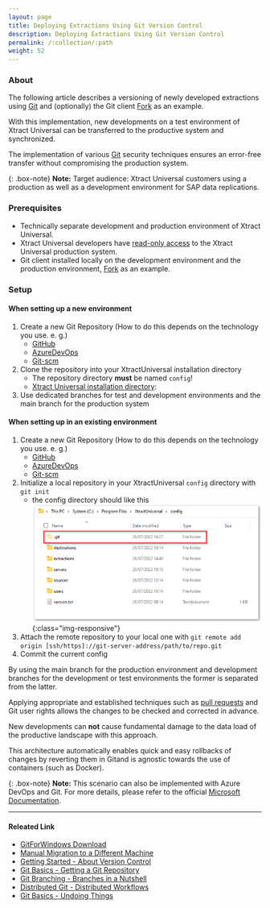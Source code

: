 ```yaml
---
layout: page
title: Deploying Extractions Using Git Version Control
description: Deploying Extractions Using Git Version Control
permalink: /:collection/:path
weight: 52
---
```


### About

The following article describes a versioning of newly developed extractions using [Git](https://gitforwindows.org/) and (optionally) the Git client [Fork](https://fork.dev/home) as an example.

With this implementation, new developments on a test environment of Xtract Universal can be transferred to the productive system and synchronized.

The implementation of various [Git](https://gitforwindows.org/) security techniques ensures an error-free transfer without compromising the production system.

{: .box-note}
**Note:** Target audience: Xtract Universal customers using a production as well as a development environment for SAP data replications.

### Prerequisites

- Technically separate development and production environment of Xtract Universal.
- Xtract Universal developers have [read-only access](https://help.theobald-software.com/en/xtract-universal/security/access-management) to the Xtract Universal production system.
- Git client installed locally on the development environment and the production environment, [Fork](https://fork.dev/home) as an example.

### Setup

#### When setting up a new environment

1. Create a new Git Repository
  (How to do this depends on the technology you use. e. g.)
   - [GitHub](https://docs.github.com/en/get-started/quickstart/create-a-repo)
   - [AzureDevOps](https://docs.microsoft.com/en-us/azure/devops/repos/git/create-new-repo?view=azure-devops)
   - [Git-scm](https://git-scm.com/book/en/v2/Git-on-the-Server-Setting-Up-the-Server)
2. Clone the repository into your XtractUniversal installation directory
   - The repository directory **must** be named `config`!
   - [Xtract Universal installation directory](https://help.theobald-software.com/en/xtract-universal/introduction/installation-and-update#program-directory-files):
3. Use dedicated branches for test and development environments
  and the main branch for the production system

#### When setting up in an existing environment

1. Create a new Git Repository
  (How to do this depends on the technology you use. e. g.)
   - [GitHub](https://docs.github.com/en/get-started/quickstart/create-a-repo)
   - [AzureDevOps](https://docs.microsoft.com/en-us/azure/devops/repos/git/create-new-repo?view=azure-devops)
   - [Git-scm](https://git-scm.com/book/en/v2/Git-on-the-Server-Setting-Up-the-Server)
2. Initialize a local repository in your XtractUniversal `config` directory
  with `git init`
   - the config directory should like this
   ![.git Folder-Repository](/img/contents/.git_Folder.png){:class="img-responsive"}
3. Attach the remote repository to your local one with
   `git remote add origin [ssh/https]://git-server-address/path/to/repo.git`
4. Commit the current config

By using the main branch for the production environment
and development branches for the development or test environments
the former is separated from the latter.

Applying appropriate and established techniques such as [pull requests](https://www.git-scm.com/docs/git-request-pull) and Git user rights allows the changes to be checked and corrected in advance.

New developments can **not** cause fundamental damage to the data load of the productive landscape with this approach.

This architecture automatically enables quick and easy rollbacks of changes
by reverting them in Gitand is agnostic towards the use of containers (such as Docker).

{: .box-note}
**Note:** This scenario can also be implemented with Azure DevOps and Git. For more details, please refer to the official [Microsoft Documentation](https://docs.microsoft.com/en-us/azure/devops/repos/?view=azure-devops).

****

#### Releated Link

- [GitForWindows Download](https://gitforwindows.org/)
- [Manual Migration to a Different Machine](https://help.theobald-software.com/en/xtract-universal/advanced-techniques/backup-and-migration#migration-to-a-different-machine)
- [Getting Started - About Version Control](https://git-scm.com/book/en/v2/Getting-Started-About-Version-Control)
- [Git Basics - Getting a Git Repository](https://git-scm.com/book/en/v2/Git-Basics-Getting-a-Git-Repository)
- [Git Branching - Branches in a Nutshell](https://git-scm.com/book/en/v2/Git-Branching-Branches-in-a-Nutshell)
- [Distributed Git - Distributed Workflows](https://git-scm.com/book/en/v2/Distributed-Git-Distributed-Workflows)
- [Git Basics - Undoing Things](https://git-scm.com/book/en/v2/Git-Basics-Undoing-Things)


